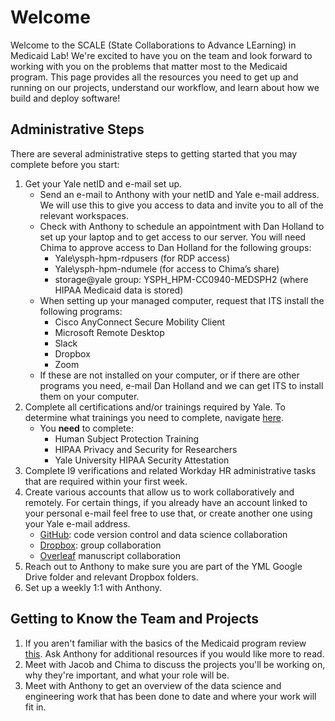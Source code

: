 # Welcome

Welcome to the SCALE (State Collaborations to Advance LEarning) in Medicaid Lab! We're excited to have you on the team and look forward to working with you on the problems that matter most to the Medicaid program. This page provides all the resources you need to get up and running on our projects, understand our workflow, and learn about how we build and deploy software!

## Administrative Steps
There are several administrative steps to getting started that you may complete before you start:

1. Get your Yale netID and e-mail set up.
    - Send an e-mail to Anthony with your netID and Yale e-mail address. We will use this to give you access to data and invite you to all of the relevant workspaces.
    - Check with Anthony to schedule an appointment with Dan Holland to set up your laptop and to get access to our server. You will need Chima to approve access to Dan Holland for the following groups: 
        - Yale\ysph-hpm-rdpusers (for RDP access)
        - Yale\ysph-hpm-ndumele (for access to Chima’s share)
        - storage@yale group: YSPH_HPM-CC0940-MEDSPH2 (where HIPAA Medicaid data is stored)
    - When setting up your managed computer, request that ITS install the following programs:
        - Cisco AnyConnect Secure Mobility Client
        - Microsoft Remote Desktop
        - Slack
        - Dropbox
        - Zoom
    - If these are not installed on your computer, or if there are other programs you need, e-mail Dan Holland and we can get ITS to install them on your computer. 
1. Complete all certifications and/or trainings required by Yale. To determine what trainings you need to complete, navigate [here](https://bmsweb.med.yale.edu/tms/tmspage).
    - You **need** to complete:
        - Human Subject Protection Training 
        - HIPAA Privacy and Security for Researchers 
        - Yale University HIPAA Security Attestation
1. Complete I9 verifications and related Workday HR administrative tasks that are required within your first week. 
1. Create various accounts that allow us to work collaboratively and remotely. For certain things, if you already have an account linked to your personal e-mail feel free to use that, or create another one using your Yale e-mail address.
    - [GitHub](https://github.com): code version control and data science collaboration
    - [Dropbox](https://dropbox.com): group collaboration 
    - [Overleaf](https://www.overleaf.com/) manuscript collaboration
1. Reach out to Anthony to make sure you are part of the YML Google Drive folder and relevant Dropbox folders. 
1. Set up a weekly 1:1 with Anthony. 

## Getting to Know the Team and Projects
1. If you aren't familiar with the basics of the Medicaid program review [this](https://www.kff.org/medicaid/fact-sheet/medicaid-pocket-primer). Ask Anthony for additional resources if you would like more to read.
1. Meet with Jacob and Chima to discuss the projects you'll be working on, why they're important, and what your role will be.
1. Meet with Anthony to get an overview of the data science and engineering work that has been done to date and where your work will fit in.
